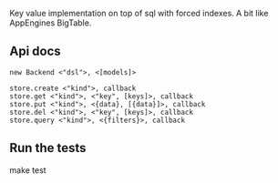 Key value implementation on top of sql with forced indexes. A bit like AppEngines BigTable.

## Api docs

```
new Backend <"dsl">, <[models]>

store.create <"kind">, callback
store.get <"kind">, <"key", [keys]>, callback
store.put <"kind">, <{data}, [{data}]>, callback
store.del <"kind">, <"key", [keys]>, callback
store.query <"kind">, <{filters}>, callback
```

## Run the tests

make test

